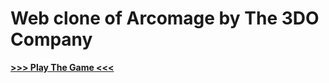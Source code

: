 # Web clone of Arcomage by The 3DO Company

**[>>> Play The Game <<<](https://webarcomage.github.io/)**
